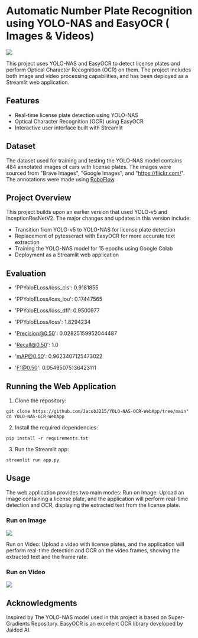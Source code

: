 # Automatic Number Plate Recognition using YOLO-NAS and EasyOCR ( Images & Videos)

<img src="./Videos/streamlit_demo.gif">

This project uses YOLO-NAS and EasyOCR to detect license plates and perform Optical Character Recognition (OCR) on them. The project includes both image and video processing capabilities, and has been deployed as a Streamlit web application.

## Features
* Real-time license plate detection using YOLO-NAS
* Optical Character Recognition (OCR) using EasyOCR
* Interactive user interface built with Streamlit

## Dataset
The dataset used for training and testing the YOLO-NAS model contains 484 annotated images of cars with license plates. The images were sourced from "Brave Images", "Google Images", and "https://flickr.com/". The annotations were made using [RoboFlow](https://app.roboflow.com/yolotraining-dfaoh/ocr-nsde5/deploy/1). 


## Project Overview
This project builds upon an earlier version that used YOLO-v5 and InceptionResNetV2. The major changes and updates in this version include:
* Transition from YOLO-v5 to YOLO-NAS for license plate detection
* Replacement of pytesseract with EasyOCR for more accurate text extraction
* Training the YOLO-NAS model for 15 epochs using Google Colab
* Deployment as a Streamlit web application

## Evaluation

* 'PPYoloELoss/loss_cls': 0.9181855
* 'PPYoloELoss/loss_iou': 0.17447565
* 'PPYoloELoss/loss_dfl': 0.9500977
* 'PPYoloELoss/loss': 1.8294234

* 'Precision@0.50': 0.02825159952044487
* 'Recall@0.50': 1.0
* 'mAP@0.50': 0.9623407125473022
* 'F1@0.50': 0.05495075136423111

## Running the Web Application

1. Clone the repository:
```
git clone https://github.com/JacobJ215/YOLO-NAS-OCR-WebApp/tree/main"
cd YOLO-NAS-OCR-WebApp
```

2. Install the required dependencies:
```
pip install -r requirements.txt
```

3. Run the Streamlit app:
```
streamlit run app.py
```

## Usage
The web application provides two main modes:
Run on Image: Upload an image containing a license plate, and the application will perform real-time detection and OCR, displaying the extracted text from the license plate.
### Run on Image
![](Screenshots/run_on_image.jpg)

Run on Video: Upload a video with license plates, and the application will perform real-time detection and OCR on the video frames, showing the extracted text and the 
frame rate.

### Run on Video
![](Screenshots/run_on_video.png)



## Acknowledgments
Inspired by 
The YOLO-NAS model used in this project is based on Super-Gradients Repository.
EasyOCR is an excellent OCR library developed by Jaided AI.
